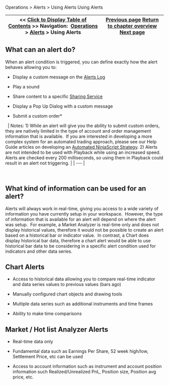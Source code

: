 ﻿
Operations > Alerts > Using Alerts
Using Alerts

| << [Click to Display Table of Contents](using_alerts.md) >> **Navigation:**     [Operations](operations-1.md) > [Alerts](alerts-1.md) > Using Alerts | [Previous page](alerts-1.md) [Return to chapter overview](alerts-1.md) [Next page](alerts_dialog-1.md) |
| --- | --- |

## What can an alert do?
When an alert condition is triggered, you can define exactly how the alert behaves allowing you to:
- Display a custom message on the [Alerts Log](alerts_log-1.md)

- Play a sound

- Share content to a specific [Sharing Service](general_section-1.md)

- Display a Pop Up Dialog with a custom message

- Submit a custom order*

 
| Notes:  1) While an alert will give you the ability to submit custom orders, they are natively limited in the type of account and order management information that is available.  If you are interested in developing a more complex system for an automated trading approach, please see our Help Guide articles on developing an [Automated NinjaScript Strategy](strategy-1.md). 2) Alerts are not intended to be used with Playback while using an increased speed. Alerts are checked every 200 milliseconds, so using them in Playback could result in an alert not triggering. |
| --- |

 
## What kind of information can be used for an alert?
Alerts will always work in real-time, giving you access to a wide variety of information you have currently setup in your workspace.  However, the type of information that is available for an alert will depend on where the alert was setup.  For example, a Market Analyzer is real-time only and does not display historical values, therefore it would not be possible to create an alert based on a historical bar or indicator value.  In contrast, a Chart does display historical bar data, therefore a chart alert would be able to use historical bar data to be considering in a specific alert condition used for indicators and other data series.
 
## Chart Alerts
- Access to historical data allowing you to compare real-time indicator and data series values to previous values (bars ago)

- Manually configured chart objects and drawing tools

- Multiple data series such as additional instruments and time frames

- Ability to make time comparisons 

## Market / Hot list Analyzer Alerts
- Real-time data only

- Fundamental data such as Earnings Per Share, 52 week high/low, Settlement Price, etc can be used

- Access to account information such as instrument and account position information such Realized/Unrealized PnL, Position size, Position avg price, etc.
